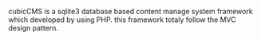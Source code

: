 cubicCMS is a sqlite3 database based content manage system framework which developed by using PHP.
this framework totaly follow the MVC design pattern.
